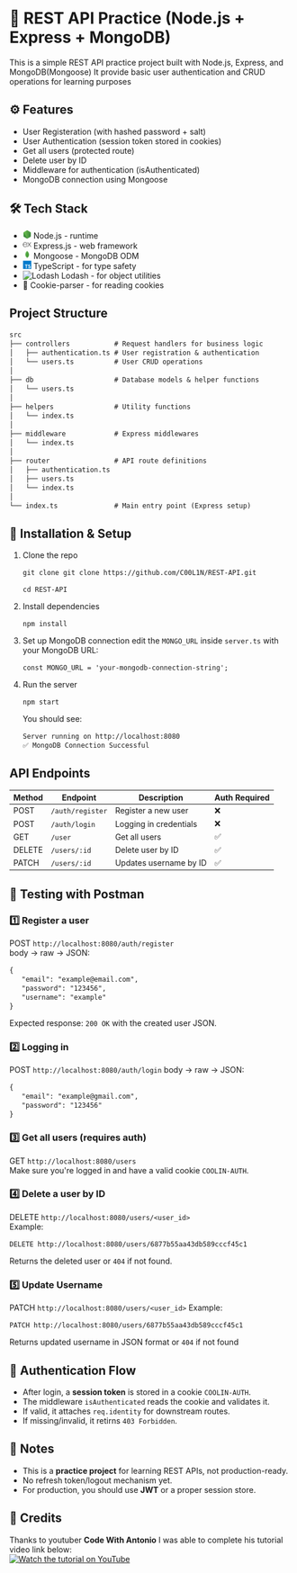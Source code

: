 # 🚀 REST API Practice (Node.js + Express + MongoDB)
This is a simple REST API practice project built with Node.js, Express, and MongoDB(Mongoose)
It provide basic user authentication and CRUD operations for learning purposes

## ⚙️ Features
- User Registeration (with hashed password + salt)
- User Authentication (session token stored in cookies)
- Get all users (protected route)
- Delete user by ID
- Middleware for authentication (isAuthenticated)
- MongoDB connection using Mongoose

## 🛠️ Tech Stack
- <img src="https://raw.githubusercontent.com/devicons/devicon/master/icons/nodejs/nodejs-original.svg" width="15" height="15"/> Node.js - runtime
- <img src="https://raw.githubusercontent.com/devicons/devicon/master/icons/express/express-original.svg" width="15" height="15"/> Express.js - web framework
- <img src="https://raw.githubusercontent.com/devicons/devicon/master/icons/mongodb/mongodb-original.svg" width="15" height="15"/> Mongoose - MongoDB ODM
- <img src="https://raw.githubusercontent.com/devicons/devicon/master/icons/typescript/typescript-original.svg" width="15" height="15"/> TypeScript - for type safety
- <img src="https://raw.githubusercontent.com/simple-icons/simple-icons/develop/icons/lodash.svg" width="15" height="15" alt="Lodash"/> Lodash - for object utilities
- 🍪 Cookie-parser - for reading cookies

## Project Structure
```
src
├── controllers           # Request handlers for business logic
│   ├── authentication.ts # User registration & authentication
│   └── users.ts          # User CRUD operations
│
├── db                    # Database models & helper functions
│   └── users.ts
│
├── helpers               # Utility functions
│   └── index.ts
│
├── middleware            # Express middlewares
│   └── index.ts
│
├── router                # API route definitions
│   ├── authentication.ts
│   ├── users.ts
│   └── index.ts
│
└── index.ts              # Main entry point (Express setup)
```

## 🔧 Installation & Setup
1. Clone the repo
   ```
   git clone git clone https://github.com/C00L1N/REST-API.git
   ```
   ```
   cd REST-API
   ```
2. Install dependencies
   ```
   npm install
   ```
3. Set up MongoDB connection
   edit the `MONGO_URL` inside `server.ts` with your MongoDB URL:
   ```
   const MONGO_URL = 'your-mongodb-connection-string';
   ```
4. Run the server
   ```
   npm start
   ```
   You should see:
   ```
   Server running on http://localhost:8080
   ✅ MongoDB Connection Successful
   ```

## API Endpoints
| Method | Endpoint | Description | Auth Required |
|--------|----------|-------------|---------------|
| POST   | `/auth/register` | Register a new user | ❌ |
| POST   | `/auth/login` | Logging in credentials | ❌ |
| GET   | `/user` | Get all users | ✅ |
| DELETE | `/users/:id` | Delete user by ID | ✅ |
| PATCH | `/users/:id` | Updates username by ID | ✅ |

## 🧪 Testing with Postman
### 1️⃣ Register a user
POST `http://localhost:8080/auth/register`  
body -> raw -> JSON:
```
{
   "email": "example@email.com",
   "password": "123456",
   "username": "example"
}
```
Expected response: `200 OK` with the created user JSON.

### 2️⃣ Logging in
POST `http://localhost:8080/auth/login`
body -> raw -> JSON:
```
{
   "email": "example@gmail.com",
   "password": "123456"
}
```

### 3️⃣ Get all users (requires auth)
GET `http://localhost:8080/users`  
Make sure you're logged in and have a valid cookie `COOLIN-AUTH`.

### 4️⃣ Delete a user by ID
DELETE `http://localhost:8080/users/<user_id>`  
Example:
```
DELETE http://localhost:8080/users/6877b55aa43db589cccf45c1
```
Returns the deleted user or `404` if not found. 

### 5️⃣ Update Username
PATCH `http://localhost:8080/users/<user_id>`
Example:
```
PATCH http://localhost:8080/users/6877b55aa43db589cccf45c1
```
Returns updated username in JSON format or `404` if not found

## 🔐 Authentication Flow
- After login, a **session token** is stored in a cookie `COOLIN-AUTH`.
- The middleware `isAuthenticated` reads the cookie and validates it.
- If valid, it attaches `req.identity` for downstream routes.
- If missing/invalid, it retirns `403 Forbidden`.

## 📌 Notes
- This is a **practice project** for learning REST APIs, not production-ready.
- No refresh token/logout mechanism yet.
- For production, you should use **JWT** or a proper session store.

## 🙏 Credits
Thanks to youtuber **Code With Antonio** I was able to complete his tutorial video link below:  
[![Watch the tutorial on YouTube](https://img.youtube.com/vi/b8ZUb_Okxro/0.jpg)](https://youtu.be/b8ZUb_Okxro?si=fDau8dlPV50ibpdj)

